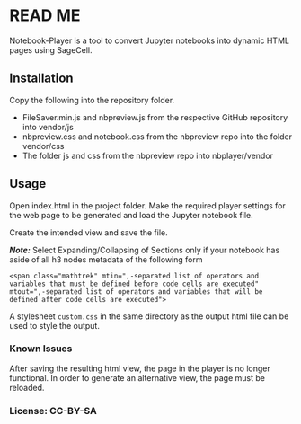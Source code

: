 # READ ME

Notebook-Player is a tool to convert Jupyter notebooks into dynamic HTML pages using SageCell.

## Installation

Copy the following into the repository folder.
* FileSaver.min.js and nbpreview.js from the respective GitHub repository into vendor/js
* nbpreview.css and notebook.css from the nbpreview repo into the folder vendor/css
* The folder js and css from the nbpreview repo into nbplayer/vendor

## Usage

Open index.html in the project folder. Make the required player settings for the web page to be generated and load the Jupyter notebook file.

Create the intended view and save the file.

***Note:*** Select Expanding/Collapsing of Sections only if your notebook has aside of all h3 nodes metadata of the following form

`<span class="mathtrek" mtin=",-separated list of operators and variables that must be defined before code cells are executed" mtout=",-separated list of operators and variables that will be defined after code cells are executed">`

A stylesheet `custom.css` in the same directory as the output html file can be used to style the output.

### Known Issues

After saving the resulting html view, the page in the player is no longer functional. In order to generate an alternative view, the page must be reloaded.

### License: CC-BY-SA